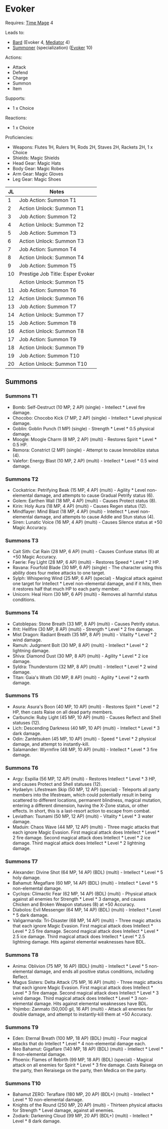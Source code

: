 # Evoker

Requires: [Time Mage](/Jobs/JobDetails/TimeMage.md) 4

Leads to:

- [Bard](/Jobs/JobDetails/Bard.md) (Evoker 4, [Mediator](/Jobs/JobDetails/Mediator.md) 4)
- [Summoner](/Jobs/JobDetails/Summoner.md) (specialization) ([Evoker](/Jobs/JobDetails/Evoker.md) 10)

Actions:

- Attack
- Defend
- Charge
- Summon
- Item

Supports:

- 1 x Choice

Reactions:

- 1 x Choice

Proficiencies:

- Weapons: Flutes 1H, Rulers 1H, Rods 2H, Staves 2H, Rackets 2H, 1 x Choice
- Shields: Magic Shields
- Head Gear: Magic Hats
- Body Gear: Magic Robes
- Arm Gear: Magic Gloves
- Leg Gear: Magic Shoes

| JL | Notes |
| --- | --- |
| 1 | Job Action: Summon T1
| 2 | Action Unlock: Summon T1
| 3 | Job Action: Summon T2
| 4 | Action Unlock: Summon T2
| 5 | Job Action: Summon T3
| 6 | Action Unlock: Summon T3
| 7 | Job Action: Summon T4
| 8 | Action Unlock: Summon T4
| 9 | Job Action: Summon T5
| 10 | Prestige Job Title: Esper Evoker
|    | Action Unlock: Summon T5
| 11 | Job Action: Summon T6
| 12 | Action Unlock: Summon T6
| 13 | Job Action: Summon T7
| 14 | Action Unlock: Summon T7
| 15 | Job Action: Summon T8
| 16 | Action Unlock: Summon T8
| 17 | Job Action: Summon T9
| 18 | Action Unlock: Summon T9
| 19 | Job Action: Summon T10
| 20 | Action Unlock: Summon T10

## Summons

### Summons T1

- Bomb: Self-Destruct (10 MP, 2 AP) (single) - Intellect * Level fire damage.
- Chocobo: Chocobo Kick (7 MP, 2 AP) (single) - Intellect * Level physical damage.
- Goblin: Goblin Punch (1 MP) (single) - Strength * Level * 0.5 physical damage.
- Moogle: Moogle Charm (8 MP, 2 AP) (multi) - Restores Spirit * Level * 0.5 HP.
- Remora: Constrict (2 MP) (single) - Attempt to cause Immobilize status (4).
- Valefor: Energy Blast (10 MP, 2 AP) (multi) - Intellect * Level * 0.5 wind damage.

### Summons T2

- Cockatrice: Petrifying Beak (15 MP, 4 AP) (multi) - Agility * Level non-elemental damage, and attempts to cause Gradual Petrify status (6).
- Golem: Earthen Wall (18 MP, 4 AP) (multi) - Causes Protect status (8).
- Kirin: Holy Aura (18 MP, 4 AP) (multi) - Causes Regen status (12).
- Mindflayer: Mind Blast (18 MP, 4 AP) (multi) - Intellect * Level non-elemental damage, and attempts to cause Addle and Stun status (4).
- Siren: Lunatic Voice (16 MP, 4 AP) (multi) - Causes Silence status at +50 Magic Accuracy.

### Summons T3

- Cait Sith: Cat Rain (28 MP, 6 AP) (multi) - Causes Confuse status (6) at +50 Magic Accuracy.
- Faerie: Fey Light (28 MP, 6 AP) (multi) - Restores Speed * Level * 2 HP.
- Ravana: Fourfold Blade (30 MP, 6 AP) (single) - The character using this ability does four melee attacks to one target.
- Sylph: Whispering Wind (25 MP, 6 AP) (special) - Magical attack against one target for Intellect * Level non-elemental damage, and if it hits, then it restores half that much HP to each party member.
- Unicorn: Heal Horn (30 MP, 6 AP) (multi) - Removes all harmful status conditions.

### Summons T4

- Catoblepas: Stone Breath (33 MP, 8 AP) (multi) - Causes Petrify status.
- Ifrit: Hellfire (30 MP, 8 AP) (multi) - Strength * Level * 2 fire damage.
- Mist Dragon: Radiant Breath (35 MP, 8 AP) (multi) - Vitality * Level * 2 wind damage.
- Ramuh: Judgment Bolt (30 MP, 8 AP) (multi) - Intellect * Level * 2 lightning damage.
- Shiva: Diamond Dust (30 MP, 8 AP) (multi) - Agility * Level * 2 ice damage.
- Syldra: Thunderstorm (32 MP, 8 AP) (multi) - Intellect * Level * 2 wind damage.
- Titan: Gaia's Wrath (30 MP, 8 AP) (multi) - Agility * Level * 2 earth damage.

### Summons T5

- Asura: Asura's Boon (40 MP, 10 AP) (multi) - Restores Spirit * Level * 2 HP, then casts Raise on all dead party members.
- Carbuncle: Ruby Light (45 MP, 10 AP) (multi) - Causes Reflect and Shell statuses (12).
- Lich: Descending Darkness (40 MP, 10 AP) (multi) - Intellect * Level * 3 dark damage.
- Odin: Zantetsuken (45 MP, 10 AP) (multi) - Speed * Level * 2 physical damage, and attempt to instantly-kill.
- Salamander: Wyrmfire (48 MP, 10 AP) (multi) - Intellect * Level * 3 fire damage.

### Summons T6

- Argy: Espilia (56 MP, 12 AP) (multi) - Restores Intellect * Level * 3 HP, and causes Protect and Shell statuses (12).
- Hydaelyn: Lifestream Skip (50 MP, 12 AP) (special) - Teleports all party members into the lifestream, which could potentially result in being scattered to different locations, permanent blindness, magical mutation, entering a different dimension, having the X-Zone status, or other effects. In short, this is a last-resort action to escape from combat.
- Leviathan: Tsunami (50 MP, 12 AP) (multi) - Vitality * Level * 3 water damage.
- Maduin: Chaos Wave (44 MP, 12 AP) (multi) - Three magic attacks that each ignore Magic Evasion. First magical attack does Intellect * Level * 2 fire damage. Second magical attack does Intellect * Level * 2 ice damage. Third magical attack does Intellect * Level * 2 lightning damage.

### Summons T7

- Alexander: Divine Shot (64 MP, 14 AP) (BDL) (multi) - Intellect * Level * 5 holy damage.
- Bahamut: Megaflare (60 MP, 14 AP) (BDL) (multi) - Intellect * Level * 5 non-elemental damage.
- Cyclops: Climactic Fear (62 MP, 14 AP) (BDL) (multi) - Physical attack against all enemies for Strength * Level * 3 damage, and causes Chicken and Broken Weapon statuses (8) at +50 Accuracy.
- Diabolos: Evil Messenger (64 MP, 14 AP) (BDL) (multi) - Intellect * Level * 5 dark damage.
- Valigarmanda: Tri-Disaster (68 MP, 14 AP) (multi) - Three magic attacks that each ignore Magic Evasion. First magical attack does Intellect * Level * 2.5 fire damage. Second magical attack does Intellect * Level * 2.5 ice damage. Third magical attack does Intellect * Level * 2.5 lightning damage. Hits against elemental weaknesses have BDL.

### Summons T8

- Anima: Oblivion (75 MP, 16 AP) (BDL) (multi) - Intellect * Level * 5 non-elemental damage, and ends all positive status conditions, including Reflect.
- Magus Sisters: Delta Attack (75 MP, 16 AP) (multi) - Three magic attacks that each ignore Magic Evasion. First magical attack does Intellect * Level * 3 fire damage. Second magical attack does Intellect * Level * 3 wind damage. Third magical attack does Intellect * Level * 3 non-elemental damage. Hits against elemental weaknesses have BDL.
- Yojimbo: Zanmato (50,000 gil, 16 AP) (multi) - Attack all enemies for double damage, and attempt to instantly-kill them at +50 Accuracy.

### Summons T9

- Eden: Eternal Breath (100 MP, 18 AP) (BDL) (multi) - Four magical attacks that do Intellect * Level * 4 non-elemental damage each.
- Neo Bahamut: Gigaflare (140 MP, 18 AP) (BDL) (multi) - Intellect * Level * 8 non-elemental damage.
- Phoenix: Flames of Rebirth (99 MP, 18 AP) (BDL) (special) - Magical attack on all enemies for Spirit * Level * 3 fire damage. Casts Raisega on the party, then Reraisega on the party, then Medica on the party.

### Summons T10

- Bahamut ZERO: Teraflare (180 MP, 20 AP) (BDL+) (multi) - Intellect * Level * 10 non-elemental damage.
- Knights of the Round (250 MP, 20 AP) (multi) - Thirteen physical attacks for Strength * Level damage, against all enemies.
- Zodiark: Darkening Cloud (99 MP, 20 AP) (BDL+) (multi) - Intellect * Level * 8 dark damage.
